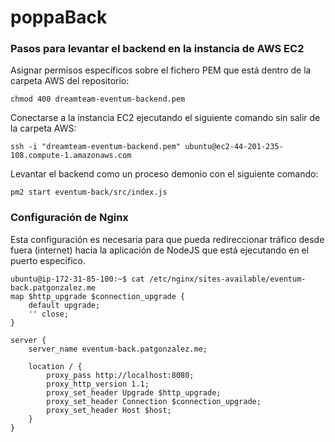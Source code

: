 # poppaBack

### Pasos para levantar el backend en la instancia de AWS EC2

Asignar permisos específicos sobre el fichero PEM que está dentro de la carpeta AWS del repositorio:

    chmod 400 dreamteam-eventum-backend.pem

Conectarse a la instancia EC2 ejecutando el siguiente comando sin salir de la carpeta AWS:

    ssh -i "dreamteam-eventum-backend.pem" ubuntu@ec2-44-201-235-108.compute-1.amazonaws.com

Levantar el backend como un proceso demonio con el siguiente comando:

    pm2 start eventum-back/src/index.js

### Configuración de Nginx

Esta configuración es necesaria para que pueda redireccionar tráfico desde fuera (internet) hacia la aplicación de NodeJS que está ejecutando en el puerto específico.

    ubuntu@ip-172-31-85-100:~$ cat /etc/nginx/sites-available/eventum-back.patgonzalez.me
    map $http_upgrade $connection_upgrade {
        default upgrade;
        '' close;
    }

    server {
        server_name eventum-back.patgonzalez.me;

        location / {
            proxy_pass http://localhost:8080;
            proxy_http_version 1.1;
            proxy_set_header Upgrade $http_upgrade;
            proxy_set_header Connection $connection_upgrade;
            proxy_set_header Host $host;
        }
    }
